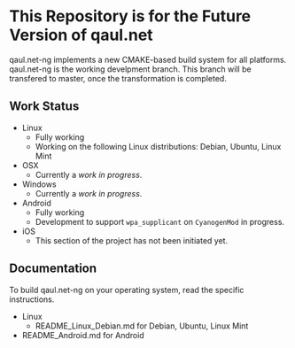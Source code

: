 This Repository is for the Future Version of qaul.net
=====================================================

qaul.net-ng implements a new CMAKE-based build system for all platforms.
qaul.net-ng is the working develpment branch. This branch will be 
transfered to master, once the transformation is completed.


Work Status
-----------

* Linux
  * Fully working
  * Working on the following Linux distributions: Debian, Ubuntu, 
    Linux Mint
* OSX 
  * Currently a _work in progress_.
* Windows
  * Currently a _work in progress_.
* Android
  * Fully working
  * Development to support `wpa_supplicant` on `CyanogenMod` in progress.
* iOS
  * This section of the project has not been initiated yet.


Documentation
-------------

To build qaul.net-ng on your operating system, read the specific 
instructions.

* Linux
  * README_Linux_Debian.md for Debian, Ubuntu, Linux Mint
* README_Android.md for Android

